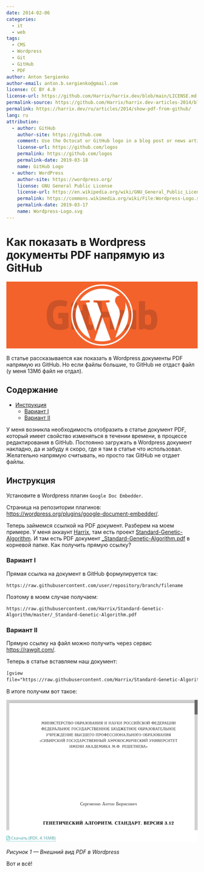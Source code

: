 ```yaml
---
date: 2014-02-06
categories:
  - it
  - web
tags:
  - CMS
  - Wordpress
  - Git
  - GitHub
  - PDF
author: Anton Sergienko
author-email: anton.b.sergienko@gmail.com
license: CC BY 4.0
license-url: https://github.com/Harrix/harrix.dev/blob/main/LICENSE.md
permalink-source: https://github.com/Harrix/harrix.dev-articles-2014/blob/main/show-pdf-from-github/show-pdf-from-github.md
permalink: https://harrix.dev/ru/articles/2014/show-pdf-from-github/
lang: ru
attribution:
  - author: GitHub
    author-site: https://github.com
    comment: Use the Octocat or GitHub logo in a blog post or news article about GitHub
    license-url: https://github.com/logos
    permalink: https://github.com/logos
    permalink-date: 2019-03-18
    name: GitHub Logo
  - author: WordPress
    author-site: https://wordpress.org/
    license: GNU General Public License
    license-url: https://en.wikipedia.org/wiki/GNU_General_Public_License
    permalink: https://commons.wikimedia.org/wiki/File:Wordpress-Logo.svg
    permalink-date: 2019-03-17
    name: Wordpress-Logo.svg
---
```


# Как показать в Wordpress документы PDF напрямую из GitHub

![Featured image](featured-image.svg)

В статье рассказывается как показать в Wordpress документы PDF напрямую из GitHub. Но если файлы большие, то GitHub не отдаст файл (у меня 13Мб файл не отдал).

## Содержание

- [Инструкция](#инструкция)
  - [Вариант I](#вариант-i)
  - [Вариант II](#вариант-ii)

У меня возникла необходимость отобразить в статье документ PDF, который имеет свойство изменяться в течении времени, в процессе редактирования в GitHub. Постоянно загружать в Wordpress документ накладно, да и забуду я скоро, где я там в статье что использовал. Желательно напрямую считывать, но просто так GitHub не отдает файлы.

## Инструкция

Установите в Wordpress плагин `Google Doc Embedder`.

Страница на репозитории плагинов: <https://wordpress.org/plugins/google-document-embedder/>.

Теперь займемся ссылкой на PDF документ. Разберем на моем примере. У меня аккаунт [Harrix](https://github.com/Harrix), там есть проект [Standard-Genetic-Algorithm](https://github.com/Harrix/Standard-Genetic-Algorithm). И там есть PDF документ [\_Standard-Genetic-Algorithm.pdf](https://github.com/Harrix/Standard-Genetic-Algorithm/blob/master/_Standard-Genetic-Algorithm.pdf) в корневой папке. Как получить прямую ссылку?

### Вариант I

Прямая ссылка на документ в GitHub формулируется так:

```text
https://raw.githubusercontent.com/user/repository/branch/filename
```

Поэтому в моем случае получаем:

```text
https://raw.githubusercontent.com/Harrix/Standard-Genetic-Algorithm/master/_Standard-Genetic-Algorithm.pdf
```

### Вариант II

Прямую ссылку на файл можно получить через сервис <https://rawgit.com/>.

Теперь в статье вставляем наш документ:

```html
[gview
file="https://raw.githubusercontent.com/Harrix/Standard-Genetic-Algorithm/master/_Standard-Genetic-Algorithm.pdf"]
```

В итоге получим вот такое:

![Внешний вид PDF в Wordpress](img/result.png)

_Рисунок 1 — Внешний вид PDF в Wordpress_

Вот и всё!
